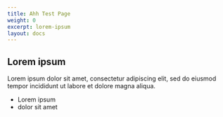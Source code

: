 ```yaml
---
title: Ahh Test Page
weight: 0
excerpt: lorem-ipsum
layout: docs
---
```

## Lorem ipsum
Lorem ipsum dolor sit amet, consectetur adipiscing elit, sed do eiusmod tempor incididunt ut labore et dolore magna aliqua.
- Lorem ipsum
- dolor sit amet